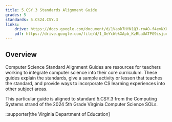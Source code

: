 ```yaml
---
title: 5.CSY.3 Standards Alignment Guide
grades: 5
standards: 5.CS24.CSY.3
links:
    drive: https://docs.google.com/document/d/1Vaok7HYN1Q3-roAO-f4evNX04Z_2OwnUf_f6joGvqAg/edit?usp=drive_link
    pdf: https://drive.google.com/file/d/1_OeYcWekXApb_KzRLaUATPG9isjurXas/view?usp=drive_link
---
```


## Overview

Computer Science Standard Alignment Guides are resources for teachers working to integrate computer science into their core curriculum. These guides explain the standards, give a sample activity or lesson that teaches the standard, and provide ways to incorporate CS learning experiences into other subject areas. 

This particular guide is aligned to standard 5.CSY.3 from the Computing Systems strand of the 2024 5th Grade Virginia Computer Science SOLs.

::supporter[the Virginia Department of Education]